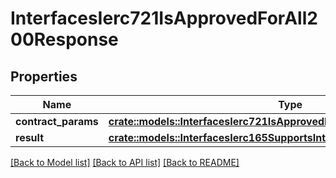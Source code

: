 # InterfacesIerc721IsApprovedForAll200Response

## Properties

Name | Type | Description | Notes
------------ | ------------- | ------------- | -------------
**contract_params** | [**crate::models::InterfacesIerc721IsApprovedForAllRequestContractParams**](interfaces_IERC721_isApprovedForAll_request_contractParams.md) |  | 
**result** | [**crate::models::InterfacesIerc165SupportsInterface200ResponseResult**](interfaces_IERC165_supportsInterface_200_response_result.md) |  | 

[[Back to Model list]](../README.md#documentation-for-models) [[Back to API list]](../README.md#documentation-for-api-endpoints) [[Back to README]](../README.md)


